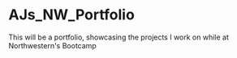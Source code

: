 # AJs_NW_Portfolio
This will be a portfolio, showcasing the projects I work on while at Northwestern's Bootcamp
